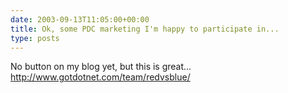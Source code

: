 ```yaml
---
date: 2003-09-13T11:05:00+00:00
title: Ok, some PDC marketing I'm happy to participate in...
type: posts
---
```

No button on my blog yet, but this is great... <http://www.gotdotnet.com/team/redvsblue/>
